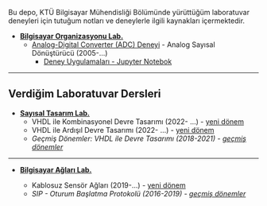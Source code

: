 Bu depo, KTÜ Bilgisayar Mühendisliği Bölümünde yürüttüğüm laboratuvar deneyleri için tutuğum notları ve deneylerle ilgili kaynakları içermektedir.

* **[Bilgisayar Organizasyonu Lab.](1_computer_org_lab/)**
  * [Analog-Digital Converter (ADC) Deneyi](1_computer_org_lab/adc/) - Analog Sayısal Dönüştürücü (2005-...)
    * [Deney Uygulamaları - Jupyter Notebok](1_computer_org_lab/adc/analog_digital_converter(ADC).ipynb)

---
## Verdiğim Laboratuvar Dersleri
* **[Sayısal Tasarım Lab.](0_logic_design_lab/)**
  * VHDL ile Kombinasyonel Devre Tasarımı (2022- ...) - [yeni dönem][vhdl02]
  * VHDL ile Ardışıl Devre Tasarımı (2022- ...) - [yeni dönem][vhdl03]
  * _Geçmiş Dönemler: VHDL ile Devre Tasarımı (2018-2021) - [geçmiş dönemler][vhdl01]_
---

* **[Bilgisayar Ağları Lab.](2_computer_networks_lab/)**
  * Kablosuz Sensör Ağları (2019-...) - [yeni dönem][aglab02]
  * _SIP - Oturum Başlatma Protokolü (2016-2019) - [geçmiş dönemler][aglab01]_

  [vhdl01]: 0_logic_design_lab/_vhdl_ile_devre_tasarimi/readme.md
  [vhdl02]: 0_logic_design_lab/1_vhdl_ile_kombinasyonel_devre_tasarimi/readme.md
  [vhdl03]: 0_logic_design_lab/2_vhdl_ile_ardisil_devre_tasarimi/readme.md
  [aglab01]: 2_computer_networks_lab/5_Session_Initiation_Protokol-SIP/readme.md
  [aglab02]: 2_computer_networks_lab/2_Wireless_Sensor_Networks/readme.md
